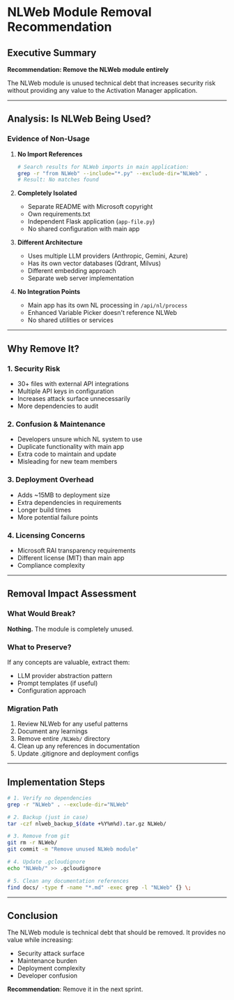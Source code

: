 # NLWeb Module Removal Recommendation

## Executive Summary

**Recommendation: Remove the NLWeb module entirely**

The NLWeb module is unused technical debt that increases security risk without providing any value to the Activation Manager application.

---

## Analysis: Is NLWeb Being Used?

### Evidence of Non-Usage

1. **No Import References**
   ```bash
   # Search results for NLWeb imports in main application:
   grep -r "from NLWeb" --include="*.py" --exclude-dir="NLWeb" .
   # Result: No matches found
   ```

2. **Completely Isolated**
   - Separate README with Microsoft copyright
   - Own requirements.txt
   - Independent Flask application (`app-file.py`)
   - No shared configuration with main app

3. **Different Architecture**
   - Uses multiple LLM providers (Anthropic, Gemini, Azure)
   - Has its own vector databases (Qdrant, Milvus)
   - Different embedding approach
   - Separate web server implementation

4. **No Integration Points**
   - Main app has its own NL processing in `/api/nl/process`
   - Enhanced Variable Picker doesn't reference NLWeb
   - No shared utilities or services

---

## Why Remove It?

### 1. **Security Risk**
- 30+ files with external API integrations
- Multiple API keys in configuration
- Increases attack surface unnecessarily
- More dependencies to audit

### 2. **Confusion & Maintenance**
- Developers unsure which NL system to use
- Duplicate functionality with main app
- Extra code to maintain and update
- Misleading for new team members

### 3. **Deployment Overhead**
- Adds ~15MB to deployment size
- Extra dependencies in requirements
- Longer build times
- More potential failure points

### 4. **Licensing Concerns**
- Microsoft RAI transparency requirements
- Different license (MIT) than main app
- Compliance complexity

---

## Removal Impact Assessment

### What Would Break?
**Nothing.** The module is completely unused.

### What to Preserve?
If any concepts are valuable, extract them:
- LLM provider abstraction pattern
- Prompt templates (if useful)
- Configuration approach

### Migration Path
1. Review NLWeb for any useful patterns
2. Document any learnings
3. Remove entire `/NLWeb/` directory
4. Clean up any references in documentation
5. Update .gitignore and deployment configs

---

## Implementation Steps

```bash
# 1. Verify no dependencies
grep -r "NLWeb" . --exclude-dir="NLWeb"

# 2. Backup (just in case)
tar -czf nlweb_backup_$(date +%Y%m%d).tar.gz NLWeb/

# 3. Remove from git
git rm -r NLWeb/
git commit -m "Remove unused NLWeb module"

# 4. Update .gcloudignore
echo "NLWeb/" >> .gcloudignore

# 5. Clean any documentation references
find docs/ -type f -name "*.md" -exec grep -l "NLWeb" {} \;
```

---

## Conclusion

The NLWeb module is technical debt that should be removed. It provides no value while increasing:
- Security attack surface
- Maintenance burden  
- Deployment complexity
- Developer confusion

**Recommendation**: Remove it in the next sprint.